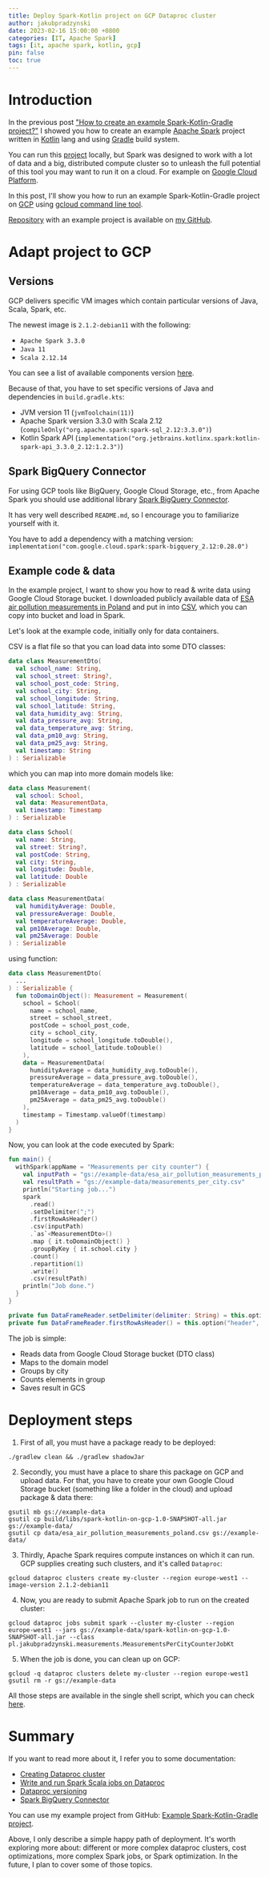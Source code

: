 ```yaml
---
title: Deploy Spark-Kotlin project on GCP Dataproc cluster
author: jakubpradzynski
date: 2023-02-16 15:00:00 +0800
categories: [IT, Apache Spark]
tags: [it, apache spark, kotlin, gcp]
pin: false
toc: true
---
```


# Introduction

In the previous post ["How to create an example Spark-Kotlin-Gradle project?"](https://jakubpradzynski.pl/posts/example-spark-kotlin-gradle-project/) I
showed you how to create an example [Apache Spark](https://spark.apache.org/) project written in [Kotlin](https://kotlinlang.org/) lang and
using [Gradle](https://gradle.org/) build system.

You can run this [project](https://github.com/jakubpradzynski/example-spark-kotlin-gradle-project) locally, but Spark was designed to work with a lot
of data and a big, distributed compute cluster so to unleash the full potential of this tool you may want to run it on a cloud. For example on [Google
Cloud Platform](https://cloud.google.com/).

In this post, I'll show you how to run an example Spark-Kotlin-Gradle project on [GCP](https://cloud.google.com/)
using [gcloud command line tool](https://cloud.google.com/cli).

[Repository](https://github.com/jakubpradzynski/spark-kotlin-on-gcp) with an example project is available
on [my GitHub](https://github.com/jakubpradzynski/spark-kotlin-on-gcp).

# Adapt project to GCP

## Versions

GCP delivers specific VM images which contain particular versions of Java, Scala, Spark, etc.

The newest image is `2.1.2-debian11` with the following:

- `Apache Spark 3.3.0`
- `Java 11`
- `Scala 2.12.14`

You can see a list of available components version [here](https://cloud.google.com/dataproc/docs/concepts/versioning/dataproc-release-2.1).

Because of that, you have to set specific versions of Java and dependencies in `build.gradle.kts`:

- JVM version 11 (`jvmToolchain(11)`)
- Apache Spark version 3.3.0 with Scala 2.12 (`compileOnly("org.apache.spark:spark-sql_2.12:3.3.0")`)
- Kotlin Spark API (`implementation("org.jetbrains.kotlinx.spark:kotlin-spark-api_3.3.0_2.12:1.2.3")`)

## Spark BigQuery Connector

For using GCP tools like BigQuery, Google Cloud Storage, etc., from Apache Spark you should use additional
library [Spark BigQuery Connector](https://github.com/GoogleCloudDataproc/spark-bigquery-connector).

It has very well described `README.md`, so I encourage you to familiarize yourself with it.

You have to add a dependency with a matching version:
`implementation("com.google.cloud.spark:spark-bigquery_2.12:0.28.0")`

## Example code & data

In the example project, I want to show you how to read & write data using Google Cloud Storage bucket.
I downloaded publicly available data
of [ESA air pollution measurements in Poland](https://dane.gov.pl/pl/dataset/2913,dane-pomiarowe-esa-edukacyjna-siec-antysmogowa) and put in
into [CSV](https://github.com/jakubpradzynski/spark-kotlin-on-gcp/blob/master/data/esa_air_pollution_measurements_poland.csv), which you can copy into
bucket and load in Spark.

Let's look at the example code, initially only for data containers.

CSV is a flat file so that you can load data into some DTO classes:

```kotlin
data class MeasurementDto(
  val school_name: String,
  val school_street: String?,
  val school_post_code: String,
  val school_city: String,
  val school_longitude: String,
  val school_latitude: String,
  val data_humidity_avg: String,
  val data_pressure_avg: String,
  val data_temperature_avg: String,
  val data_pm10_avg: String,
  val data_pm25_avg: String,
  val timestamp: String
) : Serializable
```

which you can map into more domain models like:

```kotlin
data class Measurement(
  val school: School,
  val data: MeasurementData,
  val timestamp: Timestamp
) : Serializable

data class School(
  val name: String,
  val street: String?,
  val postCode: String,
  val city: String,
  val longitude: Double,
  val latitude: Double
) : Serializable

data class MeasurementData(
  val humidityAverage: Double,
  val pressureAverage: Double,
  val temperatureAverage: Double,
  val pm10Average: Double,
  val pm25Average: Double
) : Serializable
```

using function:

```kotlin
data class MeasurementDto(
  ...
) : Serializable {
  fun toDomainObject(): Measurement = Measurement(
    school = School(
      name = school_name,
      street = school_street,
      postCode = school_post_code,
      city = school_city,
      longitude = school_longitude.toDouble(),
      latitude = school_latitude.toDouble()
    ),
    data = MeasurementData(
      humidityAverage = data_humidity_avg.toDouble(),
      pressureAverage = data_pressure_avg.toDouble(),
      temperatureAverage = data_temperature_avg.toDouble(),
      pm10Average = data_pm10_avg.toDouble(),
      pm25Average = data_pm25_avg.toDouble()
    ),
    timestamp = Timestamp.valueOf(timestamp)
  )
}
```

Now, you can look at the code executed by Spark:

```kotlin
fun main() {
  withSpark(appName = "Measurements per city counter") {
    val inputPath = "gs://example-data/esa_air_pollution_measurements_poland.csv"
    val resultPath = "gs://example-data/measurements_per_city.csv"
    println("Starting job...")
    spark
      .read()
      .setDelimiter(";")
      .firstRowAsHeader()
      .csv(inputPath)
      .`as`<MeasurementDto>()
      .map { it.toDomainObject() }
      .groupByKey { it.school.city }
      .count()
      .repartition(1)
      .write()
      .csv(resultPath)
    println("Job done.")
  }
}

private fun DataFrameReader.setDelimiter(delimiter: String) = this.option("delimiter", delimiter)
private fun DataFrameReader.firstRowAsHeader() = this.option("header", "true")
```

The job is simple:

- Reads data from Google Cloud Storage bucket (DTO class)
- Maps to the domain model
- Groups by city
- Counts elements in group
- Saves result in GCS

# Deployment steps

1. First of all, you must have a package ready to be deployed:

```shell
./gradlew clean && ./gradlew shadowJar
```

2. Secondly, you must have a place to share this package on GCP and upload data. For that, you have to create your own Google Cloud Storage
   bucket (something like a folder in the cloud) and upload package & data there:

```shell
gsutil mb gs://example-data
gsutil cp build/libs/spark-kotlin-on-gcp-1.0-SNAPSHOT-all.jar gs://example-data/
gsutil cp data/esa_air_pollution_measurements_poland.csv gs://example-data/
```

3. Thirdly, Apache Spark requires compute instances on which it can run. GCP supplies creating such clusters, and it's called `Dataproc`:

```shell
gcloud dataproc clusters create my-cluster --region europe-west1 --image-version 2.1.2-debian11
```

4. Now, you are ready to submit Apache Spark job to run on the created cluster:

```shell
gcloud dataproc jobs submit spark --cluster my-cluster --region europe-west1 --jars gs://example-data/spark-kotlin-on-gcp-1.0-SNAPSHOT-all.jar --class pl.jakubpradzynski.measurements.MeasurementsPerCityCounterJobKt
```

5. When the job is done, you can clean up on GCP:

```shell
gcloud -q dataproc clusters delete my-cluster --region europe-west1
gsutil rm -r gs://example-data
```

All those steps are available in the single shell script, which you can
check [here](https://github.com/jakubpradzynski/spark-kotlin-on-gcp/blob/master/deploy/gcp.sh).

# Summary

If you want to read more about it, I refer you to some documentation:

- [Creating Dataproc cluster](https://cloud.google.com/dataproc/docs/guides/create-cluster)
- [Write and run Spark Scala jobs on Dataproc](https://cloud.google.com/dataproc/docs/tutorials/spark-scala)
- [Dataproc versioning](https://cloud.google.com/dataproc/docs/concepts/versioning/dataproc-release-2.1)
- [Spark BigQuery Connector](https://github.com/GoogleCloudDataproc/spark-bigquery-connector)

You can use my example project from
GitHub: [Example Spark-Kotlin-Gradle project](https://github.com/jakubpradzynski/example-spark-kotlin-gradle-project).

Above, I only describe a simple happy path of deployment. It's worth exploring more about: different or more complex dataproc clusters, cost
optimizations, more complex Spark jobs, or Spark optimization. In the future, I plan to cover some of those topics.
